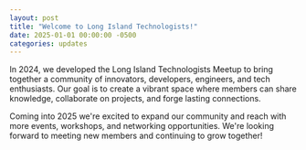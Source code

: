 ```yaml
---
layout: post
title: "Welcome to Long Island Technologists!"
date: 2025-01-01 00:00:00 -0500
categories: updates
---
```


In 2024, we developed the Long Island Technologists Meetup to bring together a community of innovators, developers, engineers, and tech enthusiasts. Our goal is to create a vibrant space where members can share knowledge, collaborate on projects, and forge lasting connections.

Coming into 2025 we're excited to expand our community and reach with more events, workshops, and networking opportunities. We're looking forward to meeting new members and continuing to grow together!
